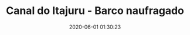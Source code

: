 ---
date: 2020-06-01 01:30:23
title: Canal do Itajuru - Barco naufragado
description: Passado e presente na beleza do Canal do Itajuru - Cabo Frio.
category: benove
background: '#230187'
featuredImage: ../static/assets/img/benove/silencio-no-canal-do-itajuru-cabo-frio.png
colab55: https://www.colab55.com/@benove/posters/silencio-no-canal-do-itajuru-cabo-frio
---